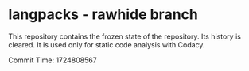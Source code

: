 # langpacks - rawhide branch

This repository contains the frozen state of the repository.
Its history is cleared. It is used only for static code
analysis with Codacy.

Commit Time: 1724808567